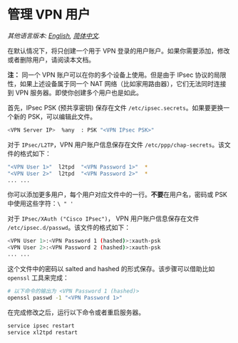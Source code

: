 ﻿# 管理 VPN 用户

*其他语言版本: [English](manage-users.md), [简体中文](manage-users-zh.md).*

在默认情况下，将只创建一个用于 VPN 登录的用户账户。如果你需要添加，修改或者删除用户，请阅读本文档。

**注：** 同一个 VPN 账户可以在你的多个设备上使用。但是由于 IPsec 协议的局限性，如果上述设备属于同一个 NAT 网络（比如家用路由器），它们无法同时连接到 VPN 服务器。即使你创建多个用户也是如此。

首先，IPsec PSK (预共享密钥) 保存在文件 `/etc/ipsec.secrets`。如果要更换一个新的 PSK，可以编辑此文件。

```bash
<VPN Server IP>  %any  : PSK "<VPN IPsec PSK>"
```

对于 `IPsec/L2TP`，VPN 用户账户信息保存在文件 `/etc/ppp/chap-secrets`。该文件的格式如下：

```bash
"<VPN User 1>"  l2tpd  "<VPN Password 1>"  *
"<VPN User 2>"  l2tpd  "<VPN Password 2>"  *
... ...
```

你可以添加更多用户，每个用户对应文件中的一行。**不要**在用户名，密码或 PSK 中使用这些字符：`\ " '`

对于 `IPsec/XAuth ("Cisco IPsec")`， VPN 用户账户信息保存在文件 `/etc/ipsec.d/passwd`。该文件的格式如下：

```bash
<VPN User 1>:<VPN Password 1 (hashed)>:xauth-psk
<VPN User 2>:<VPN Password 2 (hashed)>:xauth-psk
... ...
```

这个文件中的密码以 salted and hashed 的形式保存。该步骤可以借助比如 `openssl` 工具来完成：

```bash
# 以下命令的输出为 <VPN Password 1 (hashed)>
openssl passwd -1 "<VPN Password 1>"
```

在完成修改之后，运行以下命令或者重启服务器。

```bash
service ipsec restart
service xl2tpd restart
```
